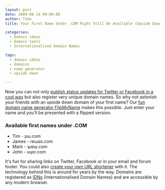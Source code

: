 ```yaml
---
layout: post
date: 2009-08-14 09:00:00
author: Timo
title: Your First Name Under .COM Might Still Be Available (Upside Down)

categories:
  - Domain ideas
  - Domain tools
  - Internationalised Domain Names

tags:
  - domain ideas
  - domains
  - name generator
  - upside down

---
```


Now you can not only [publish status updates for Twitter or Facebook in a cool way](http://mashable.com/2009/08/10/flipmytext/) but also register very unique domain names. So why not astonish your friends with an upside down domain of your first name? Our [fun domain name generator FlipMyName](https://iwantmyname.com/domain-tools/name-generator/turn-words-upside-down "Domain Name Generator Tool FlipMyName") makes this possible. Just enter your name and you'll be presented with a flipped version.

### Available first names under .COM

*   Tim - ʇıɯ.com
*   James - ɾɐɯǝs.com
*   Mark - ʞɹɐɯ.com
*   John - uɥoɾ.com

It's fun for sharing links on Twitter, Facebook or in your email and forum footer. You could also [create your own URL shortener](https://iwantmyname.com/blog/2009/08/10-tools-to-run-an-url-shortener-on-your-own-custom-domain.htm "create your own URL shortener") with it. The technology behind this is around for years by the way. Domains are registered as [IDNs](https://iwantmyname.com/idns/search-register-internationalised-domain-names "Register IDNs - Internationalised Domain Names") (Internationalised Domain Names) and are accessible by any modern browser.
